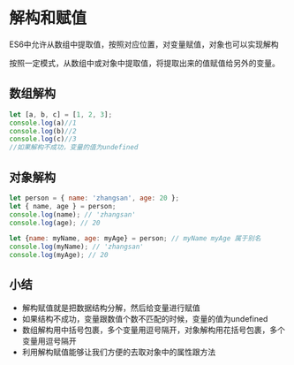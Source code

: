# 解构和赋值
ES6中允许从数组中提取值，按照对应位置，对变量赋值，对象也可以实现解构

按照一定模式，从数组中或对象中提取值，将提取出来的值赋值给另外的变量。


## 数组解构
```js
let [a, b, c] = [1, 2, 3];
console.log(a)//1
console.log(b)//2
console.log(c)//3
//如果解构不成功，变量的值为undefined
```


## 对象解构
```js
let person = { name: 'zhangsan', age: 20 };
let { name, age } = person;
console.log(name); // 'zhangsan'
console.log(age); // 20

let {name: myName, age: myAge} = person; // myName myAge 属于别名
console.log(myName); // 'zhangsan'
console.log(myAge); // 20
```

## 小结
- 解构赋值就是把数据结构分解，然后给变量进行赋值
- 如果结构不成功，变量跟数值个数不匹配的时候，变量的值为undefined
- 数组解构用中括号包裹，多个变量用逗号隔开，对象解构用花括号包裹，多个变量用逗号隔开
- 利用解构赋值能够让我们方便的去取对象中的属性跟方法